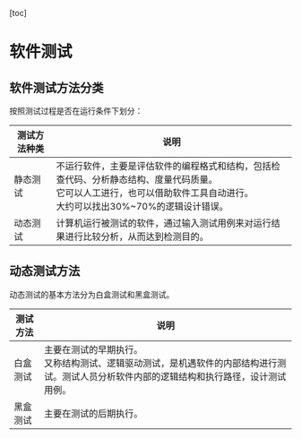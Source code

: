 [toc]

# 软件测试

## 软件测试方法分类

按照测试过程是否在运行条件下划分：

| 测试方法种类 | 说明                                                         |
| ------------ | ------------------------------------------------------------ |
| 静态测试     | 不运行软件，主要是评估软件的编程格式和结构，包括检查代码、分析静态结构、度量代码质量。<br/>它可以人工进行，也可以借助软件工具自动进行。<br/>大约可以找出30%~70%的逻辑设计错误。 |
| 动态测试     | 计算机运行被测试的软件，通过输入测试用例来对运行结果进行比较分析，从而达到检测目的。 |

## 动态测试方法

动态测试的基本方法分为白盒测试和黑盒测试。

| 测试方法 | 说明                                                         |
| -------- | ------------------------------------------------------------ |
| 白盒测试 | 主要在测试的早期执行。<br/>又称结构测试、逻辑驱动测试，是机遇软件的内部结构进行测试。测试人员分析软件内部的逻辑结构和执行路径，设计测试用例。<br/> |
| 黑盒测试 | 主要在测试的后期执行。<br/>                                  |

